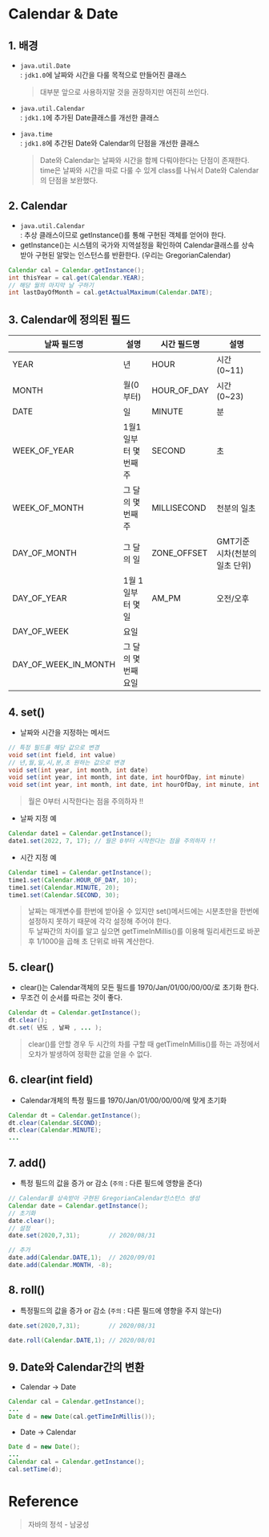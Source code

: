 # Calendar & Date

## 1. 배경
- `java.util.Date`   
: `jdk1.0`에 날짜와 시간을 다룰 목적으로 만들어진 클래스
  > 대부분 앞으로 사용하지말 것을 권장하지만 여진히 쓰인다.

- `java.util.Calendar`   
: `jdk1.1`에 추가된 Date클래스를 개선한 클래스

- `java.time`   
: `jdk1.8`에 추간된 Date와 Calendar의 단점을 개선한 클래스

  > Date와 Calendar는 날짜와 시간을 함께 다뤄야한다는 단점이 존재한다.     
  > time은 날짜와 시간을 따로 다룰 수 있게 class를 나눠서 Date와 Calendar의 단점을 보완했다.

## 2. Calendar
- `java.util.Calendar`   
: 추상 클래스이므로 getInstance()를 통해 구현된 객체를 얻어야 한다. 
- getInstance()는 시스템의 국가와 지역설정을 확인하여 Calendar클래스를 상속받아 구현된 알맞는 인스턴스를 반환한다. (우리는 GregorianCalendar)
```java
Calendar cal = Calendar.getInstance();
int thisYear = cal.get(Calendar.YEAR);
// 해당 월의 마지막 날 구하기
int lastDayOfMonth = cal.getActualMaximum(Calendar.DATE);
```

## 3. Calendar에 정의된 필드
| 날짜 필드명 | 설명 | 시간 필드명 | 설명 |
|---|---|---|---|
| YEAR | 년 | HOUR | 시간(0~11) |
| MONTH | 월(0부터) | HOUR_OF_DAY | 시간(0~23) | 
| DATE | 일 | MINUTE | 분 |
| WEEK_OF_YEAR | 1월1일부터 몇 번째 주 | SECOND | 초 |
| WEEK_OF_MONTH | 그 달의 몇 번째 주 | MILLISECOND | 천분의 일초 |
| DAY_OF_MONTH | 그 달의 일 | ZONE_OFFSET | GMT기준 시차(천분의 일초 단위) |
| DAY_OF_YEAR | 1월 1일부터 몇 일 | AM_PM | 오전/오후 |
| DAY_OF_WEEK | 요일 | | |
| DAY_OF_WEEK_IN_MONTH | 그 달의 몇 번째 요일 | | |

## 4. set() 
- 날짜와 시간을 지정하는 메서드
```java
// 특정 필드를 해당 값으로 변경
void set(int field, int value)
// 년,월,일,시,분,초 원하는 값으로 변경
void set(int year, int month, int date)
void set(int year, int month, int date, int hourOfDay, int minute)
void set(int year, int month, int date, int hourOfDay, int minute, int second)
```
> 월은 0부터 시작한다는 점을 주의하자 !!  

- 날짜 지정 예
```java
Calendar date1 = Calendar.getInstance();
date1.set(2022, 7, 17); // 월은 0부터 시작한다는 점을 주의하자 !!
```

- 시간 지정 예
```java
Calendar time1 = Calendar.getInstance();
time1.set(Calendar.HOUR_OF_DAY, 10);
time1.set(Calendar.MINUTE, 20);
time1.set(Calendar.SECOND, 30);
```
> 날짜는 매개변수를 한번에 받아올 수 있지만 set()메서드에는 시분초만을 한번에 설정하지 못하기 때문에 각각 설정해 주어야 한다.   
> 두 날짜간의 차이를 알고 싶으면 getTimeInMillis()를 이용해 밀리세컨드로 바꾼 후 1/1000을 곱해 초 단위로 바꿔 계산한다.

## 5. clear()
- clear()는 Calendar객체의 모든 필드를 1970/Jan/01/00/00/00/로 초기화 한다.
- 무조건 이 순서를 따르는 것이 좋다. 
```java
Calendar dt = Calendar.getInstance();
dt.clear();
dt.set( 년도 , 날짜 , ... );
```
> clear()를 안할 경우 두 시간의 차를 구할 때 getTimeInMillis()를 하는 과정에서 오차가 발생하여 정확한 값을 얻을 수 없다.

## 6. clear(int field)
- Calendar개체의 특정 필드를 1970/Jan/01/00/00/00/에 맞게 초기화
```java
Calendar dt = Calendar.getInstance();
dt.clear(Calendar.SECOND);
dt.clear(Calendar.MINUTE);
...
```

## 7. add()
- 특정 필드의 값을 증가 or 감소 (`주의` : 다른 필드에 영향을 준다)
```java
// Calendar를 상속받아 구현된 GregorianCalendar인스턴스 생성
Calendar date = Calendar.getInstance();
// 초기화
date.clear();
// 설정
date.set(2020,7,31);        // 2020/08/31

// 추가
date.add(Calendar.DATE,1);  // 2020/09/01
date.add(Calendar.MONTH, -8);
```
## 8. roll()
- 특정필드의 값을 증가 or 감소 (`주의` : 다른 필드에 영향을 주지 않는다)
```java
date.set(2020,7,31);        // 2020/08/31

date.roll(Calendar.DATE,1); // 2020/08/01
```

## 9. Date와 Calendar간의 변환
- Calendar -> Date
```java
Calendar cal = Calendar.getInstance();
...
Date d = new Date(cal.getTimeInMillis());
```

- Date -> Calendar

```java
Date d = new Date();
...
Calendar cal = Calendar.getInstance();
cal.setTime(d);
```

# Reference
> 자바의 정석 - 남궁성
